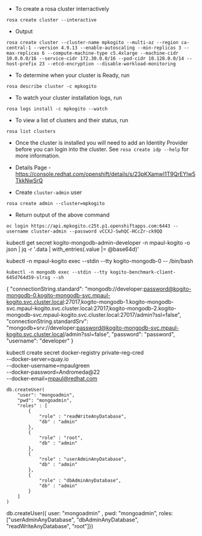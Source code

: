 - To create a rosa cluster interractively

```
rosa create cluster --interactive
```

- Output 
```
rosa create cluster --cluster-name mpkogito --multi-az --region ca-central-1 --version 4.9.13 --enable-autoscaling --min-replicas 3 --max-replicas 6 --compute-machine-type c5.4xlarge --machine-cidr 10.0.0.0/16 --service-cidr 172.30.0.0/16 --pod-cidr 10.128.0.0/14 --host-prefix 23 --etcd-encryption --disable-workload-monitoring
```

- To determine when your cluster is Ready, run 
```
rosa describe cluster -c mpkogito
```
- To watch your cluster installation logs, run
```
rosa logs install -c mpkogito --watch
```
- To view a list of clusters and their status, run 
```
rosa list clusters
```

- Once the cluster is installed you will need to add an Identity Provider before you can login into the cluster. See ```rosa create idp --help``` for more information.

- Details Page - https://console.redhat.com/openshift/details/s/23pKXamwI1T9QrEYlw5TkkNwSrQ

- Create ```cluster-admin``` user
```
rosa create admin --cluster=mpkogito
```

- Return output of the above command
```
oc login https://api.mpkogito.c25t.p1.openshiftapps.com:6443 --username cluster-admin --password vCCXJ-SwhQC-HCcZr-ck9QQ
```



   kubectl get secret kogito-mongodb-admin-developer -n mpaul-kogito -o json | jq -r '.data | with_entries(.value |= @base64d)'

   kubectl -n mpaul-kogito exec --stdin --tty kogito-mongodb-0 -- /bin/bash

    kubectl -n mongodb exec --stdin --tty kogito-benchmark-client-645d764d59-slrxg --sh

{
  "connectionString.standard": "mongodb://developer:password@kogito-mongodb-0.kogito-mongodb-svc.mpaul-kogito.svc.cluster.local:27017,kogito-mongodb-1.kogito-mongodb-svc.mpaul-kogito.svc.cluster.local:27017,kogito-mongodb-2.kogito-mongodb-svc.mpaul-kogito.svc.cluster.local:27017/admin?ssl=false",
  "connectionString.standardSrv": "mongodb+srv://developer:password@kogito-mongodb-svc.mpaul-kogito.svc.cluster.local/admin?ssl=false",
  "password": "password",
  "username": "developer"
}

kubectl create secret docker-registry private-reg-cred \
    --docker-server=quay.io \
    --docker-username=mpaulgreen \
    --docker-password=Andromeda@22 \
    --docker-email=mpaul@redhat.com

    db.createUser(
        "user": "mongoadmin",
        "pwd": "mongoadmin",
        "roles" : [
			{
				"role" : "readWriteAnyDatabase",
				"db" : "admin"
			},
			{
				"role" : "root",
				"db" : "admin"
			},
			{
				"role" : "userAdminAnyDatabase",
				"db" : "admin"
			},
			{
				"role" : "dbAdminAnyDatabase",
				"db" : "admin"
			}
		]
    )



db.createUser({ user: "mongoadmin" , pwd: "mongoadmin", roles: ["userAdminAnyDatabase", "dbAdminAnyDatabase", "readWriteAnyDatabase", "root"]})



